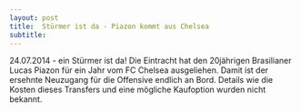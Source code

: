 ```yaml
---
layout: post
title:  Stürmer ist da - Piazon kommt aus Chelsea
subtitle:  
---
```


24.07.2014 - ein Stürmer ist da! Die Eintracht hat den 20jährigen Brasilianer Lucas Piazon für ein Jahr vom FC Chelsea ausgeliehen. Damit ist der ersehnte Neuzugang für die Offensive endlich an Bord. Details wie die Kosten dieses Transfers und eine mögliche Kaufoption wurden nicht bekannt.


